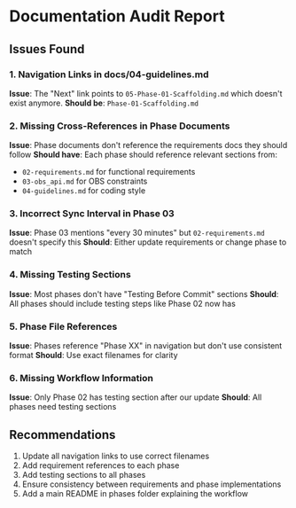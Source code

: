 # Documentation Audit Report

## Issues Found

### 1. Navigation Links in docs/04-guidelines.md
**Issue**: The "Next" link points to `05‑Phase‑01‑Scaffolding.md` which doesn't exist anymore.
**Should be**: `Phase-01-Scaffolding.md`

### 2. Missing Cross-References in Phase Documents
**Issue**: Phase documents don't reference the requirements docs they should follow
**Should have**: Each phase should reference relevant sections from:
- `02-requirements.md` for functional requirements
- `03-obs_api.md` for OBS constraints
- `04-guidelines.md` for coding style

### 3. Incorrect Sync Interval in Phase 03
**Issue**: Phase 03 mentions "every 30 minutes" but `02-requirements.md` doesn't specify this
**Should**: Either update requirements or change phase to match

### 4. Missing Testing Sections
**Issue**: Most phases don't have "Testing Before Commit" sections
**Should**: All phases should include testing steps like Phase 02 now has

### 5. Phase File References
**Issue**: Phases reference "Phase XX" in navigation but don't use consistent format
**Should**: Use exact filenames for clarity

### 6. Missing Workflow Information
**Issue**: Only Phase 02 has testing section after our update
**Should**: All phases need testing sections

## Recommendations

1. Update all navigation links to use correct filenames
2. Add requirement references to each phase
3. Add testing sections to all phases
4. Ensure consistency between requirements and phase implementations
5. Add a main README in phases folder explaining the workflow
